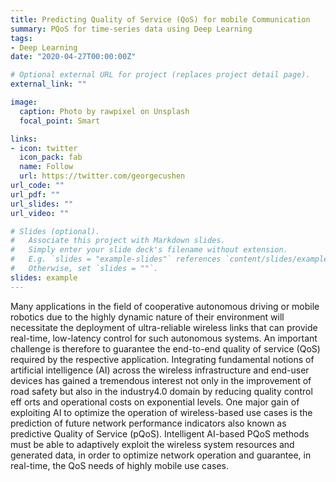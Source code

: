 ```yaml
---
title: Predicting Quality of Service (QoS) for mobile Communication
summary: PQoS for time-series data using Deep Learning 
tags:
- Deep Learning
date: "2020-04-27T00:00:00Z"

# Optional external URL for project (replaces project detail page).
external_link: ""

image:
  caption: Photo by rawpixel on Unsplash
  focal_point: Smart

links:
- icon: twitter
  icon_pack: fab
  name: Follow
  url: https://twitter.com/georgecushen
url_code: ""
url_pdf: ""
url_slides: ""
url_video: ""

# Slides (optional).
#   Associate this project with Markdown slides.
#   Simply enter your slide deck's filename without extension.
#   E.g. `slides = "example-slides"` references `content/slides/example-slides.md`.
#   Otherwise, set `slides = ""`.
slides: example
---
```


Many applications in the field of cooperative autonomous driving or mobile
robotics   due   to   the   highly   dynamic   nature   of   their   environment will
necessitate the deployment of ultra-reliable wireless links that can provide
real-time, low-latency control for such autonomous systems. An important
challenge is therefore to guarantee the end-to-end quality of service (QoS)
required by the respective application. Integrating fundamental notions of
artificial intelligence (AI) across the wireless infrastructure and end-user
devices has gained a tremendous interest not only in the improvement of
road safety but also in the industry4.0 domain by reducing quality control
eff orts   and   operational costs  on  exponential  levels.   One   major   gain  of
exploiting AI to optimize the operation of wireless-based use cases is the
prediction   of   future   network   performance   indicators   also   known   as
predictive Quality of Service (pQoS). Intelligent AI-based PQoS methods
must   be   able   to   adaptively   exploit   the   wireless   system   resources   and
generated data, in order to optimize network operation and guarantee, in
real-time, the QoS needs of highly mobile use cases.


